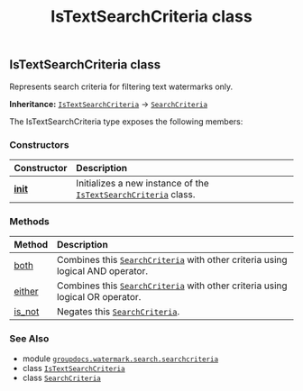 ﻿---
title: IsTextSearchCriteria class
second_title: GroupDocs.Watermark for Python via .NET API References
description: 
type: docs
url: /python-net/groupdocs.watermark.search.searchcriteria/istextsearchcriteria/
is_root: false
weight: 80
---

## IsTextSearchCriteria class

Represents search criteria for filtering text watermarks only.



**Inheritance:** [`IsTextSearchCriteria`](/watermark/python-net/groupdocs.watermark.search.searchcriteria/istextsearchcriteria) → 
[`SearchCriteria`](/watermark/python-net/groupdocs.watermark.search.searchcriteria/searchcriteria)



The IsTextSearchCriteria type exposes the following members:

### Constructors
| Constructor | Description |
| :- | :- |
| [__init__](/watermark/python-net/groupdocs.watermark.search.searchcriteria/istextsearchcriteria/__init__/#) | Initializes a new instance of the [`IsTextSearchCriteria`](/watermark/python-net/groupdocs.watermark.search.searchcriteria/istextsearchcriteria) class. |


### Methods
| Method | Description |
| :- | :- |
| [both](/watermark/python-net/groupdocs.watermark.search.searchcriteria/istextsearchcriteria/both/#groupdocs.watermark.search.searchcriteria.SearchCriteria) | Combines this [`SearchCriteria`](/watermark/python-net/groupdocs.watermark.search.searchcriteria/searchcriteria) with other criteria using logical AND operator. |
| [either](/watermark/python-net/groupdocs.watermark.search.searchcriteria/istextsearchcriteria/either/#groupdocs.watermark.search.searchcriteria.SearchCriteria) | Combines this [`SearchCriteria`](/watermark/python-net/groupdocs.watermark.search.searchcriteria/searchcriteria) with other criteria using logical OR operator. |
| [is_not](/watermark/python-net/groupdocs.watermark.search.searchcriteria/istextsearchcriteria/is_not/#) | Negates this [`SearchCriteria`](/watermark/python-net/groupdocs.watermark.search.searchcriteria/searchcriteria). |



### See Also
* module [`groupdocs.watermark.search.searchcriteria`](..)
* class [`IsTextSearchCriteria`](/watermark/python-net/groupdocs.watermark.search.searchcriteria/istextsearchcriteria)
* class [`SearchCriteria`](/watermark/python-net/groupdocs.watermark.search.searchcriteria/searchcriteria)
